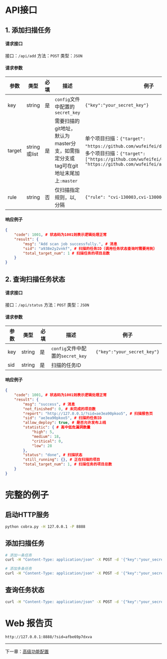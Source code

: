 # API接口

## 1. 添加扫描任务

#### 请求接口
接口：`/api/add`
方法：`POST`
类型：`JSON`

#### 请求参数

|参数|类型|必填|描述|例子|
|---|---|---|---|---|
|key|string|是|`config`文件中配置的`secret_key`|`{"key":"your_secret_key"}`|
|target|string或list|是|需要扫描的git地址，默认为master分支，如需指定分支或tag可在git地址末尾加上`:master`|单个项目扫描：`{"target": "https://github.com/wufeifei/dict.git:master"}`；<br>多个项目扫描：`{"target": ["https://github.com/wufeifei/dict.git:master", "https://github.com/wufeifei/autossh.git:master"]}`|
|rule|string|否|仅扫描指定规则，以,分隔|`{"rule": "cvi-130003,cvi-130004"}`|

#### 响应例子
```json
{
    "code": 1001, # 状态码为1001则表示逻辑处理正常
    "result": {
        "msg": "Add scan job successfully.", # 消息
        "sid": "a938e2y2vnkf", # 扫描的任务ID（调用任务状态查询时需要用到）
        "total_target_num": 1 # 扫描任务的项目总数
    }
}
```

## 2. 查询扫描任务状态

#### 请求接口
接口：`/api/status`
方法：`POST`
类型：`JSON`

#### 请求参数

|参数|类型|必填|描述|例子|
|---|---|---|---|---|
|key|string|是|`config`文件中配置的`secret_key`|`{"key":"your_secret_key"}`|
|sid|string|是|扫描的任务ID|

#### 响应例子
```json
{
    "code": 1001, # 状态码为1001则表示逻辑处理正常
    "result": {
        "msg": "success", # 消息
        "not_finished": 0, # 未完成的项目数
        "report": "http://127.0.0.1/?sid=ae3ea90pkoo5", # 扫描报告页
        "sid": "ae3ea90pkoo5", # 扫描的任务ID
        "allow_deploy": true, # 是否允许发布上线
        "statistic": { # 高中低危漏洞数量
            "high": 5,
            "medium": 18,
            "critical": 0,
            "low": 28
        },
        "status": "done", # 扫描状态
        "still_running": {}, # 正在扫描的项目
        "total_target_num": 1, # 扫描任务的项目总数
    }
}
```

# 完整的例子
## 启动HTTP服务
```bash
python cobra.py -H 127.0.0.1 -P 8888
```

## 添加扫描任务
```bash
# 添加一条任务
curl -H "Content-Type: application/json" -X POST -d '{"key":"your_secret_key", "target":"https://github.com/wufeifei/grw.git:master", "rule": "cvi-130003,cvi-130004"}' http://127.0.0.1:8888/api/add

# 添加多条任务
curl -H "Content-Type: application/json" -X POST -d '{"key":"your_secret_key", "target":["https://github.com/FeeiCN/cobra.git:master", "https://github.com/wufeifei/grw.git:master"]}' http://127.0.0.1:8888/api/add
```

## 查询任务状态
```bash
curl -H "Content-Type: application/json" -X POST -d '{"key":"your_secret_key","sid": "a938e29vdse8"}' http://127.0.0.1:8888/api/status
```

# Web 报告页

```
http://127.0.0.1:8888/?sid=afbe69p7dxva
```

---
下一章：[高级功能配置](https://wufeifei.github.io/cobra/config)